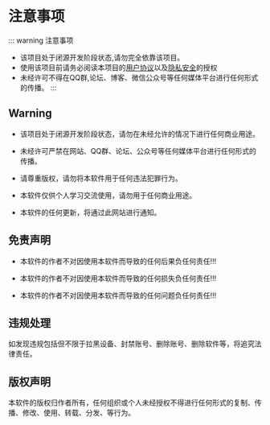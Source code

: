 # 注意事项

::: warning 注意事项
- 该项目处于闭源开发阶段状态,请勿完全依靠该项目。
- 使用该项目前请务必阅读本项目的[用户协议](/privacy/user-agreement.md)以及[隐私安全](/guide/privacy-security.md)的授权
- 未经许可不得在QQ群,论坛、博客、微信公众号等任何媒体平台进行任何形式的传播。
:::

## Warning

- 该项目处于闭源开发阶段状态，请勿在未经允许的情况下进行任何商业用途。

- 未经许可严禁在网站、QQ群、论坛、公众号等任何媒体平台进行任何形式的传播。

- 请尊重版权，请勿将本软件用于任何违法犯罪行为。

- 本软件仅供个人学习交流使用，请勿用于任何商业用途。

- 本软件的任何更新，将通过此网站进行通知。

## 免责声明

- 本软件的作者不对因使用本软件而导致的任何后果负任何责任!!!

- 本软件的作者不对因使用本软件而导致的任何损失负任何责任!!!

- 本软件的作者不对因使用本软件而导致的任何问题负任何责任!!!

## 违规处理

如发现违规包括但不限于拉黑设备、封禁账号、删除账号、删除软件等，将追究法律责任。

## 版权声明

本软件的版权归作者所有，任何组织或个人未经授权不得进行任何形式的复制、传播、修改、使用、转载、分发、等行为。